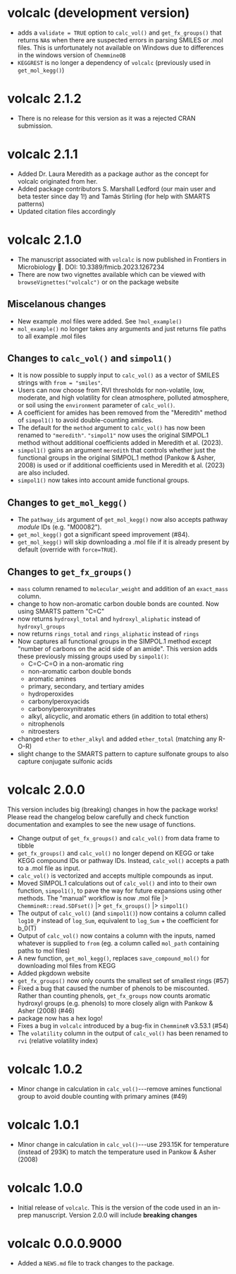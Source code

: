 # volcalc (development version)

* adds a `validate = TRUE` option to `calc_vol()` and `get_fx_groups()` that returns `NA`s when there are suspected errors in parsing SMILES or .mol files. This is unfortunately not available on Windows due to differences in the windows version of `ChemmineOB`
* `KEGGREST` is no longer a dependency of `volcalc` (previously used in `get_mol_kegg()`)

# volcalc 2.1.2

* There is no release for this version as it was a rejected CRAN submission.

# volcalc 2.1.1

* Added Dr. Laura Meredith as a package author as the concept for volcalc originated from her.
* Added package contributors S. Marshall Ledford (our main user and beta tester since day 1!) and Tamás Stirling (for help with SMARTS patterns)
* Updated citation files accordingly

# volcalc 2.1.0

* The manuscript associated with `volcalc` is now published in Frontiers in Microbiology 🎉. DOI: 10.3389/fmicb.2023.1267234
* There are now two vignettes available which can be viewed with `browseVignettes("volcalc")` or on the package website

## Miscelanous changes

* New example .mol files were added.  See `?mol_example()`
* `mol_example()` no longer takes any arguments and just returns file paths to all example .mol files

## Changes to `calc_vol()` and `simpol1()`

* It is now possible to supply input to `calc_vol()` as a vector of SMILES strings with `from = "smiles"`.
* Users can now choose from RVI thresholds for non-volatile, low, moderate, and high volatility for clean atmosphere, polluted atmosphere, or soil using the `environment` parameter of `calc_vol()`.
* A coefficient for amides has been removed from the "Meredith" method of `simpol1()` to avoid double-counting amides.
* The default for the `method` argument to `calc_vol()` has now been renamed to `"meredith"`.  `"simpol1"` now uses the original SIMPOL.1 method without additional coefficients added in Meredith et al. (2023).
* `simpol1()` gains an argument `meredith` that controls whether just the functional groups in the original SIMPOL.1 method (Pankow & Asher, 2008) is used or if additional coefficients used in Meredith et al. (2023) are also included.
* `simpol1()` now takes into account amide functional groups.

## Changes to `get_mol_kegg()`

* The `pathway_ids` argument of `get_mol_kegg()` now also accepts pathway *module* IDs (e.g. "M00082").
* `get_mol_kegg()` got a significant speed improvement (#84).
* `get_mol_kegg()` will skip downloading a .mol file if it is already present by default (override with `force=TRUE`).

## Changes to `get_fx_groups()`

* `mass` column renamed to `molecular_weight` and addition of an `exact_mass` column.
* change to how non-aromatic carbon double bonds are counted.  Now using SMARTS pattern "C=C"
* now returns `hydroxyl_total` and `hydroxyl_aliphatic` instead of `hydroxyl_groups`
* now returns `rings_total` and `rings_aliphatic` instead of `rings`
* Now captures all functional groups in the SIMPOL.1 method except "number of carbons on the acid side of an amide". This version adds these previously missing groups used by `simpol1()`: 
  - C=C-C=O in a non-aromatic ring
  - non-aromatic carbon double bonds
  - aromatic amines
  - primary, secondary, and tertiary amides
  - hydroperoxides
  - carbonylperoxyacids
  - carbonylperoxynitrates
  - alkyl, alicyclic, and aromatic ethers (in addition to total ethers)
  - nitrophenols
  - nitroesters
* changed `ether` to `ether_alkyl` and added `ether_total` (matching any R-O-R)
* slight change to the SMARTS pattern to capture sulfonate groups to also capture conjugate sulfonic acids

# volcalc 2.0.0

This version includes big (breaking) changes in how the package works!  Please
read the changelog below carefully and check function documentation and examples
to see the new usage of functions.

* Change output of `get_fx_groups()` and `calc_vol()` from data frame to tibble
* `get_fx_groups()` and `calc_vol()` no longer depend on KEGG or take KEGG compound IDs or pathway IDs.  Instead, `calc_vol()` accepts a path to a .mol file as input.
* `calc_vol()` is vectorized and accepts multiple compounds as input.
* Moved SIMPOL.1 calculations out of `calc_vol()` and into to their own function, `simpol1()`, to pave the way for future expansions using other methods.  The "manual" workflow is now .mol file |> `ChemmineR::read.SDFset()` |> `get_fx_groups()` |> `simpol1()`
* The output of `calc_vol()` (and `simpol1()`) now contains a column called `log10_P` instead of `log_Sum`, equivalent to `log_Sum` + the coefficient for b_0(T)
* Output of `calc_vol()` now contains a column with the inputs, named whatever is supplied to `from` (eg. a column called `mol_path` containing paths to mol files)
* A new function, `get_mol_kegg()`, replaces `save_compound_mol()` for downloading mol files from KEGG
* Added pkgdown website
* `get_fx_groups()` now only counts the smallest set of smallest rings (#57)
* Fixed a bug that caused the number of phenols to be miscounted. Rather than counting phenols, `get_fx_groups` now counts aromatic hydroxyl groups (e.g. phenols) to more closely align with Pankow & Asher (2008) (#46)
* package now has a hex logo!
* Fixes a bug in `volcalc` introduced by a bug-fix in `ChemmineR` v3.53.1 (#54)
* The `volatility` column in the output of `calc_vol()` has been renamed to `rvi` (relative volatility index)

# volcalc 1.0.2

* Minor change in calculation in `calc_vol()`---remove amines functional group to avoid double counting with primary amines (#49)

# volcalc 1.0.1

* Minor change in calculation in `calc_vol()`---use 293.15K for temperature (instead of 293K) to match the temperature used in Pankow & Asher (2008)

# volcalc 1.0.0

* Initial release of `volcalc`.  This is the version of the code used in an in-prep manuscript.  Version 2.0.0 will include **breaking changes**

# volcalc 0.0.0.9000

* Added a `NEWS.md` file to track changes to the package.
